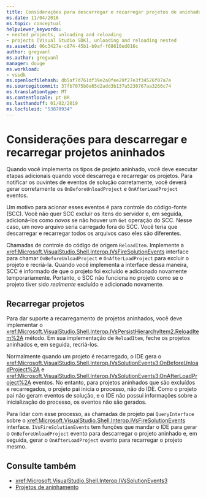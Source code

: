 ```yaml
---
title: Considerações para descarregar e recarregar projetos de aninhados | Microsoft Docs
ms.date: 11/04/2016
ms.topic: conceptual
helpviewer_keywords:
- nested projects, unloading and reloading
- projects [Visual Studio SDK], unloading and reloading nested
ms.assetid: 06c3427e-c874-45b1-b9af-f68610ed016c
author: gregvanl
ms.author: gregvanl
manager: douge
ms.workload:
- vssdk
ms.openlocfilehash: db5af7d761df39e2a0fee29f27e3f34526f07a7e
ms.sourcegitcommit: 37fb7075b0a65d2add3b137a5230767aa3266c74
ms.translationtype: MT
ms.contentlocale: pt-BR
ms.lasthandoff: 01/02/2019
ms.locfileid: "53870934"
---
```

# <a name="considerations-for-unloading-and-reloading-nested-projects"></a>Considerações para descarregar e recarregar projetos aninhados

Quando você implementa os tipos de projeto aninhado, você deve executar etapas adicionais quando você descarrega e recarregar os projetos. Para notificar os ouvintes de eventos de solução corretamente, você deverá gerar corretamente os `OnBeforeUnloadProject` e `OnAfterLoadProject` eventos.

Um motivo para acionar esses eventos é para controle do código-fonte (SCC). Você não quer SCC excluir os itens do servidor e, em seguida, adicioná-los como *novos* se não houver um `Get` operação do SCC. Nesse caso, um novo arquivo seria carregado fora do SCC. Você teria que descarregar e recarregar todos os arquivos caso eles são diferentes.

Chamadas de controle do código de origem `ReloadItem`. Implemente a <xref:Microsoft.VisualStudio.Shell.Interop.IVsFireSolutionEvents> interface para chamar `OnBeforeUnloadProject` e `OnAfterLoadProject` para excluir o projeto e recriá-la. Quando você implementa a interface dessa maneira, SCC é informado de que o projeto foi excluído e adicionado novamente temporariamente. Portanto, o SCC não funciona no projeto como se o projeto tiver sido *realmente* excluído e adicionado novamente.

## <a name="reload-projects"></a>Recarregar projetos

Para dar suporte a recarregamento de projetos aninhados, você deve implementar o <xref:Microsoft.VisualStudio.Shell.Interop.IVsPersistHierarchyItem2.ReloadItem%2A> método. Em sua implementação de `ReloadItem`, feche os projetos aninhados e, em seguida, recriá-los.

Normalmente quando um projeto é recarregado, o IDE gera o <xref:Microsoft.VisualStudio.Shell.Interop.IVsSolutionEvents3.OnBeforeUnloadProject%2A> e <xref:Microsoft.VisualStudio.Shell.Interop.IVsSolutionEvents3.OnAfterLoadProject%2A> eventos. No entanto, para projetos aninhados que são excluídos e recarregados, o projeto pai inicia o processo, não do IDE. Como o projeto pai não geram eventos de solução, e o IDE não possui informações sobre a inicialização do processo, os eventos não são gerados.

Para lidar com esse processo, as chamadas de projeto pai `QueryInterface` sobre o <xref:Microsoft.VisualStudio.Shell.Interop.IVsFireSolutionEvents> interface. `IVsFireSolutionEvents` tem funções que mandar o IDE para gerar o `OnBeforeUnloadProject` evento para descarregar o projeto aninhado e, em seguida, gerar o `OnAfterLoadProject` evento para recarregar o projeto mesmo.

## <a name="see-also"></a>Consulte também

- <xref:Microsoft.VisualStudio.Shell.Interop.IVsSolutionEvents3>
- [Projetos de aninhamento](../../extensibility/internals/nesting-projects.md)